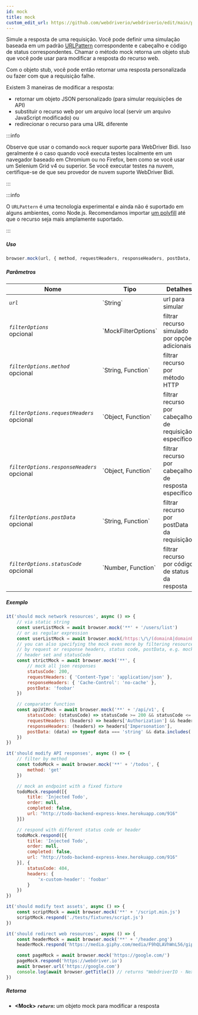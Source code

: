 ```yaml
---
id: mock
title: mock
custom_edit_url: https://github.com/webdriverio/webdriverio/edit/main/packages/webdriverio/src/commands/browser/mock.ts
---
```


Simule a resposta de uma requisição. Você pode definir uma simulação baseada em um padrão 
[URLPattern](https://developer.mozilla.org/en-US/docs/Web/API/URLPattern)
correspondente e cabeçalho e código de status correspondentes. Chamar o método mock
retorna um objeto stub que você pode usar para modificar a resposta do
recurso web.

Com o objeto stub, você pode então retornar uma resposta personalizada ou
fazer com que a requisição falhe.

Existem 3 maneiras de modificar a resposta:
- retornar um objeto JSON personalizado (para simular requisições de API)
- substituir o recurso web por um arquivo local (servir um arquivo JavaScript modificado) ou
- redirecionar o recurso para uma URL diferente

:::info

Observe que usar o comando `mock` requer suporte para WebDriver Bidi. Isso
geralmente é o caso quando você executa testes localmente em um navegador baseado em Chromium ou no
Firefox, bem como se você usar um Selenium Grid v4 ou superior. Se você executar testes
na nuvem, certifique-se de que seu provedor de nuvem suporte WebDriver Bidi.

:::

:::info

O `URLPattern` é uma tecnologia experimental e ainda não é suportado em alguns ambientes, como Node.js.
Recomendamos importar [um polyfill](https://www.npmjs.com/package/urlpattern-polyfill)
até que o recurso seja mais amplamente suportado.

:::

##### Uso

```js
browser.mock(url, { method, requestHeaders, responseHeaders, postData, statusCode })
```

##### Parâmetros

<table>
  <thead>
    <tr>
      <th>Nome</th><th>Tipo</th><th>Detalhes</th>
    </tr>
  </thead>
  <tbody>
    <tr>
      <td><code><var>url</var></code></td>
      <td>`String`</td>
      <td>url para simular</td>
    </tr>
    <tr>
      <td><code><var>filterOptions</var></code><br /><span className="label labelWarning">opcional</span></td>
      <td>`MockFilterOptions`</td>
      <td>filtrar recurso simulado por opções adicionais</td>
    </tr>
    <tr>
      <td><code><var>filterOptions.method</var></code><br /><span className="label labelWarning">opcional</span></td>
      <td>`String, Function`</td>
      <td>filtrar recurso por método HTTP</td>
    </tr>
    <tr>
      <td><code><var>filterOptions.requestHeaders</var></code><br /><span className="label labelWarning">opcional</span></td>
      <td>`Object, Function`</td>
      <td>filtrar recurso por cabeçalhos de requisição específicos</td>
    </tr>
    <tr>
      <td><code><var>filterOptions.responseHeaders</var></code><br /><span className="label labelWarning">opcional</span></td>
      <td>`Object, Function`</td>
      <td>filtrar recurso por cabeçalhos de resposta específicos</td>
    </tr>
    <tr>
      <td><code><var>filterOptions.postData</var></code><br /><span className="label labelWarning">opcional</span></td>
      <td>`String, Function`</td>
      <td>filtrar recurso por postData da requisição</td>
    </tr>
    <tr>
      <td><code><var>filterOptions.statusCode</var></code><br /><span className="label labelWarning">opcional</span></td>
      <td>`Number, Function`</td>
      <td>filtrar recurso por código de status da resposta</td>
    </tr>
  </tbody>
</table>

##### Exemplo

```js title="mock.js"
it('should mock network resources', async () => {
    // via static string
    const userListMock = await browser.mock('**' + '/users/list')
    // or as regular expression
    const userListMock = await browser.mock(/https:\/\/(domainA|domainB)\.com\/.+/)
    // you can also specifying the mock even more by filtering resources
    // by request or response headers, status code, postData, e.g. mock only responses with specific
    // header set and statusCode
    const strictMock = await browser.mock('**', {
        // mock all json responses
        statusCode: 200,
        requestHeaders: { 'Content-Type': 'application/json' },
        responseHeaders: { 'Cache-Control': 'no-cache' },
        postData: 'foobar'
    })

    // comparator function
    const apiV1Mock = await browser.mock('**' + '/api/v1', {
        statusCode: (statusCode) => statusCode >= 200 && statusCode <= 203,
        requestHeaders: (headers) => headers['Authorization'] && headers['Authorization'].startsWith('Bearer '),
        responseHeaders: (headers) => headers['Impersonation'],
        postData: (data) => typeof data === 'string' && data.includes('foo')
    })
})

it('should modify API responses', async () => {
    // filter by method
    const todoMock = await browser.mock('**' + '/todos', {
        method: 'get'
    })

    // mock an endpoint with a fixed fixture
    todoMock.respond([{
        title: 'Injected Todo',
        order: null,
        completed: false,
        url: "http://todo-backend-express-knex.herokuapp.com/916"
    }])

    // respond with different status code or header
    todoMock.respond([{
        title: 'Injected Todo',
        order: null,
        completed: false,
        url: "http://todo-backend-express-knex.herokuapp.com/916"
    }], {
        statusCode: 404,
        headers: {
            'x-custom-header': 'foobar'
        }
    })
})

it('should modify text assets', async () => {
    const scriptMock = await browser.mock('**' + '/script.min.js')
    scriptMock.respond('./tests/fixtures/script.js')
})

it('should redirect web resources', async () => {
    const headerMock = await browser.mock('**' + '/header.png')
    headerMock.respond('https://media.giphy.com/media/F9hQLAVhWnL56/giphy.gif')

    const pageMock = await browser.mock('https://google.com/')
    pageMock.respond('https://webdriver.io')
    await browser.url('https://google.com')
    console.log(await browser.getTitle()) // returns "WebdriverIO · Next-gen browser and mobile automation test framework for Node.js"
})
```

##### Retorna

- **&lt;Mock&gt;**
            **<code><var>return</var></code>:**                                                um objeto mock para modificar a resposta